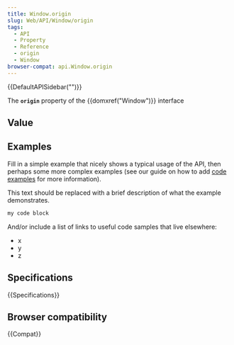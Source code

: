 ```yaml
---
title: Window.origin
slug: Web/API/Window/origin
tags:
  - API
  - Property
  - Reference
  - origin
  - Window
browser-compat: api.Window.origin
---
```

{{DefaultAPISidebar("")}}

The **`origin`** property of the {{domxref("Window")}} interface 

## Value



## Examples

Fill in a simple example that nicely shows a typical usage of the API, then perhaps some more complex examples (see our guide on how to add [code examples](/en-US/docs/MDN/Contribute/Structures/Code_examples) for more information).

This text should be replaced with a brief description of what the example demonstrates.

```js
my code block
```

And/or include a list of links to useful code samples that live elsewhere:

*   x
*   y
*   z

## Specifications

{{Specifications}}

## Browser compatibility

{{Compat}}


